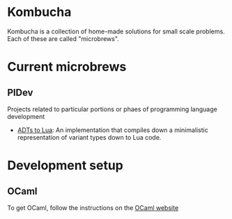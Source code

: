 # Kombucha
Kombucha is a collection of home-made solutions for small scale problems. Each of these are called "microbrews".

# Current microbrews

## PlDev
Projects related to particular portions or phaes of programming language development

- [ADTs to Lua](https://github.com/rikashore/kombucha/blob/main/adt2lua): An implementation that compiles down a minimalistic representation of variant types down to Lua code.

# Development setup

## OCaml
To get OCaml, follow the instructions on the [OCaml website](https://ocaml.org/install)
